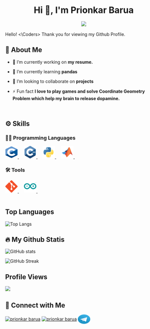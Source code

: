 <h1 align="center">Hi 👋, I'm Prionkar Barua</h1>
<p align="center">
  <img src="https://readme-typing-svg.herokuapp.com?color=solarized-dark&center=true&vCenter=true&lines=Competitive+Programmer;ML/AI+and+Robotics+Enthusiast"><br>
</p>


Hello! <\Coders> Thank you for viewing my Github Profile.
## 👤 About Me

- 🔭 I’m currently working on **my resume.**

- 🌱 I’m currently learning **pandas**

- 👯 I’m looking to collaborate on **projects**

- ⚡ Fun fact **I love to play games and solve Coordinate Geometry Problem which help my brain to release dopamine.**
</br>

## ⚙ Skills


### 👨‍💻 Programming Languages


<div align="left">
  <a href="https://www.cprogramming.com" target="_blank" rel="noreferrer"> <img src="https://github.com/prionMONKar/prionMONKar/blob/main/c-1.svg" alt="c" width="40" height="40" /> </a>
  &nbsp; &nbsp;
  <a href="https://www.cplusplus.com" target="_blank" rel="noreferrer"> <img src="https://github.com/prionMONKar/prionMONKar/blob/main/c-logo-svgrepo-com.svg" alt="cplusplus" width="40" height="40" /> </a>
  &nbsp; &nbsp;
  <a href="https://www.python.org" target="_blank" rel="noreferrer"> <img src="https://github.com/prionMONKar/prionMONKar/blob/main/python-original.svg" alt="python" width="40" height="40" /> </a>
  &nbsp; &nbsp;
  <a href="https://www.mathworks.com" target="_blank" rel="noreferrer"> <img src="https://github.com/prionMONKar/prionMONKar/blob/main/matlab-original.svg" alt="matlab" width="40" height="40" /> </a>
  &nbsp; &nbsp;
</div>



### 🛠 Tools


<div align="left">
  <a href="https://git-scm.com" target="_blank" rel="noreferrer"> <img src="https://github.com/prionMONKar/prionMONKar/blob/main/git-original.svg" alt="git" width="40" height="40" /> </a>
  &nbsp; &nbsp;
  <a href="https://www.arduino.cc" target="_blank" rel="noreferrer"> <img src="https://github.com/prionMONKar/prionMONKar/blob/main/arduino-original.svg" alt="arduino" width="40" height="40" /> </a>
  &nbsp; &nbsp;
</div>
</br>

## Top Languages

![Top Langs](https://github-readme-stats.vercel.app/api/top-langs/?username=prionMONKar&theme=solarized-dark&hide_border=true&count_private=true&layout=compact)

## 🔥 My Github Statis

![GitHub stats](https://github-readme-stats.vercel.app/api?username=prionMONKar&show_icons=true&theme=solarized-dark&hide_border=true&count_private=true)

![GitHub Streak](https://streak-stats.demolab.com?user=prionMONKar&theme=solarized-dark&hide_border=true&count_private=true)

## Profile Views
![](https://komarev.com/ghpvc/?username=prionMONKar&color=brightgreen)

## 📇 Connect with Me


<p align="left">
<a href="https://linkedin.com/in/prionkar barua" target="blank"><img align="center" src="https://raw.githubusercontent.com/rahuldkjain/github-profile-readme-generator/master/src/images/icons/Social/linked-in-alt.svg" alt="prionkar barua" height="30" width="40" /></a>
<a href="https://fb.com/prionkar barua" target="blank"><img align="center" src="https://raw.githubusercontent.com/rahuldkjain/github-profile-readme-generator/master/src/images/icons/Social/facebook.svg" alt="prionkar barua" height="30" width="40" /></a>
<a href="https://t.me/Prionkar" target="blank"><img align="center" src="https://github.com/prionMONKar/prionMONKar/blob/main/telegram.svg" alt="Telegram" height="30" width="40" /></a>
</p>
